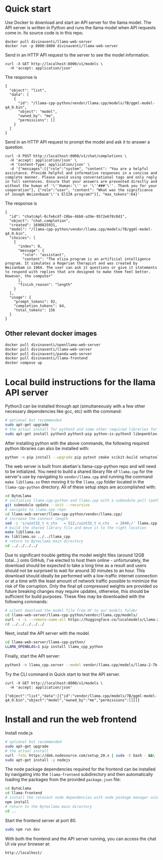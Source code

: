 # Quick start

Use Docker to download and start an API server for the llama model. The API server is written in Python and runs the llama model when API requests come in. Its source code is in this repo.

```
docker pull divinaventi/llama-web-server
docker run -p 8000:8000 divinaventi/llama-web-server
```

Send in an HTTP API request to the server to see the model information.

```
curl -X GET http://localhost:8000/v1/models \
  -H 'accept: application/json'
```

The response is

```
{
  "object": "list",
  "data": [
    {
      "id": "/llama-cpp-python/vendor/llama.cpp/models/7B/ggml-model-q4_0.bin",
      "object": "model",
      "owned_by": "me",
      "permissions": []
    }
  ]
}
```

Send in an HTTP API request to prompt the model and ask it to answer a question.

```
curl -X POST http://localhost:8000/v1/chat/completions \
  -H 'accept: application/json' \
  -H 'Content-Type: application/json' \
  -d '{"messages":[{"role":"system", "content": "You are a helpful assistance. Provide helpful and informative responses in a concise and complete manner. Please avoid using conversational tags and only reply in full sentences. Ensure that your answers are presented directly and without the human of '\''Human:'\'' or '\''###'\''. Thank you for your cooperation"}, {"role":"user", "content": "What was the significance of Joseph Weizenbaum'\''s ElIZA program?"}], "max_tokens":64}'
```

The response is

```
{
  "id": "chatcmpl-0cfe6cdf-28be-4bb0-a39e-9572e678c0d1",
  "object": "chat.completion",
  "created": 1690825931,
  "model": "/llama-cpp-python/vendor/llama.cpp/models/7B/ggml-model-q4_0.bin",
  "choices": [
    {
      "index": 0,
      "message": {
        "role": "assistant",
        "content": "The eliza program is an artificial intelligence program. It simulates a Rogerian therapist and was created by Weizanbam in 1964. The user can ask it questions or give it statements to respond with replies that are designed to make them feel better. However, the computer"
      },
      "finish_reason": "length"
    }
  ],
  "usage": {
    "prompt_tokens": 92,
    "completion_tokens": 64,
    "total_tokens": 156
  }
}
```

## Other relevant docker images

```bash
docker pull divinaventi/openllama-web-server
docker pull divinaventi/llama-web-server
docker pull divinaventi/panda-web-server
docker pull divinaventi/llama-frontend
docker compose up
```

# Local build instructions for the llama API server

Python3 can be installed through apt (simultaneously with a few other necessary dependencies like gcc, etc) with the command:

```bash
# optional but recommended
sudo apt-get upgrade
# the actual install for python3 and some other required libraries for building the project successfully as well as its functionality
sudo apt-get install python3 python3-pip python-is-python3 libopenblas-dev build-essential
```

After installing python with the above commands, the following required python libraries can also be installed with: 

```bash
python -m pip install --upgrade pip pytest cmake scikit-build setuptools fastapi uvicorn sse-starlette pydantic-settings
```

The web server is built from abetlan's llama-cpp-python repo and will need to be initialized. You need to build a shared library file of `llama.cpp` for the server's use by navigating to `vendor/llama.cpp` and running the command `make libllama.so` then moving it to the `llama_cpp` folder located in the `llama-cpp-python` directory. All of these setup steps are accomplished with:

```bash
cd ByteLlama
# initialize llama-cpp-python and llama.cpp with a submodule pull (path automatically configured assuming run from the ByteLlama main directory)
git submodule update --init --recursive
# navigate to llama.cpp repo
cd llama-web-server/llama-cpp-python/vendor/llama.cpp/
# increase the context length
sed -i 's/uint32_t n_ctx   = 512;/uint32_t n_ctx   = 2048;/' llama.cpp
# build the shared library file and move it to the right location
make libllama.so
mv libllama.so ../../llama_cpp
# return to ByteLlama main directory
cd ../../../../
```

Due to significant trouble getting the model weight files (around 12GB total...) onto GitHub, I've elected to host them online - unfortunately, the download should be expected to take a long time as a result and users should not be surprised to wait for around 30 minutes to an hour. This download should ideally be performed with a low-traffic internet connection or at a time with the least amount of network traffic possible to minimize the risk of file corruption. Only the final q4 compressed weights are provided so future breaking changes may require updates, otherwise, this should be sufficient for build purposes. These files may be downloaded with the following commands:

```bash
# silent download the model file from HF to our models folder
cd llama-web-server/llama-cpp-python/vendor/llama.cpp/models/
curl -s -L --remote-name-all https://huggingface.co/localmodels/Llama-2-7B-Chat-ggml/resolve/main/llama-2-7b-chat.ggmlv3.q4_0.bin
cd ../../../../../
```

Next, install the API server with the model.

```bash
cd llama-web-server/llama-cpp-python/
LLAMA_OPENBLAS=1 pip install llama_cpp_python
```

Finally, start the API server:

```bash
python3 -m llama_cpp.server --model vendor/llama.cpp/models/llama-2-7b-chat.ggmlv3.q4_0.bin
```

Try the CLI command in Quick start to test the API server.

```
curl -X GET http://localhost:8000/v1/models \
  -H 'accept: application/json'

{"object":"list","data":[{"id":"vendor/llama.cpp/models/7B/ggml-model-q4_0.bin","object":"model","owned_by":"me","permissions":[]}]}
```

# Install and run the web frontend

Install node.js

```bash
# optional but recommended
sudo apt-get upgrade
# the actual install
curl -fsSL https://deb.nodesource.com/setup_20.x | sudo -E bash - &&\
sudo apt-get install -y nodejs
```

The node package dependencies required for the frontend can be installed by navigating into the `llama-frontend` subdirectory and then automatically loading the packages from the provided `package.json` file:

```bash
cd ByteLlama
cd llama-frontend
# install the relevant node dependencies with node package manager using package.json saved in llama-frontend
npm install
# return to the ByteLlama main directory
cd ..
```

Start the frontend server at port 80.

```bash
sudo npm run dev
```

With both the frontend and the API server running, you can access the chat UI via your browser at:

```
http://localhost/
```
